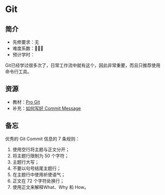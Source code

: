 # Git

## 简介

- 先修要求：无
- 难度系数：🌟🌟🌟
- 预计学时：

Git已经学过很多次了，日常工作流中就有这个，因此非常重要，而且只推荐使用命令行工具。

## 资源

- 教材：[Pro Git](https://git-scm.com/book/zh/v2)
- 补充：[如何写好 Commit Message](https://chris.beams.io/posts/git-commit/) 

## 备忘

优秀的 Git Commit 信息的 7 条规则：

1. 使用空行将主题与正文分开；
2. 将主题行限制为 50 个字符；
3. 主题行大写；
4. 不要以句号结尾主题行；
5. 在主题行中使用祈使语气；
6. 正文在 72 个字符处换行；
7. 使用正文来解释What、Why 和 How。